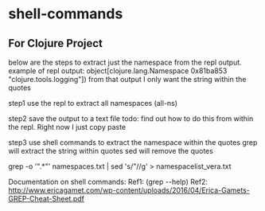 # shell-commands
## For Clojure Project
 below are the steps to extract just the namespace from the repl output.
 example of repl output: 
 object[clojure.lang.Namespace 0x81ba853 "clojure.tools.logging"])
 from that output I only want the string within the quotes

 step1 use the repl to extract all namespaces
(all-ns)

 step2 save the output to a text file
 todo: find out how to do this from within the repl. Right now I just copy paste

 step3 use shell commands to extract the namespace within the quotes
 grep will extract the string within quotes
 sed will remove the quotes

grep -o '".*"' namespaces.txt | sed 's/"//g' > namespacelist_vera.txt

 Documentation on shell commands:
 Ref1: (grep --help) 
 Ref2: http://www.ericagamet.com/wp-content/uploads/2016/04/Erica-Gamets-GREP-Cheat-Sheet.pdf
 
